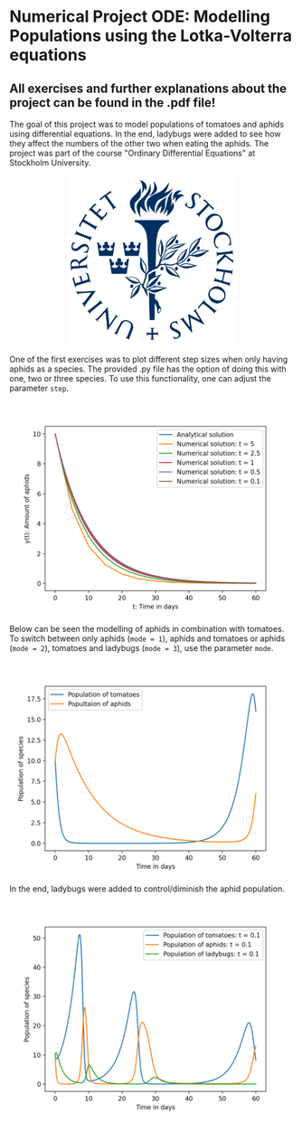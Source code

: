 # Numerical Project ODE: Modelling Populations using the Lotka-Volterra equations

## All exercises and further explanations about the project can be found in the .pdf file!

The goal of this project was to model populations of tomatoes and aphids using differential equations. In the end, ladybugs were added to see how they affect the numbers of the other two when eating the aphids.
The project was part of the course "Ordinary Differential Equations" at Stockholm University.

<p align="center">
  <img src="https://github.com/LithuanianMathemator/LinAlgAndData/blob/main/Images/StockholmUniversity.png" alt="drawing" width="300"/>
</p>

One of the first exercises was to plot different step sizes when only having aphids as a species. The provided .py file has the option of doing this with one, two or three species. To use this functionality, one can adjust the parameter `step`.

<p align="center">
  <img src="https://github.com/LithuanianMathemator/DiffEqLotkaVolterra/blob/main/Images/Timesteps.png" alt="drawing" width="600"/>
</p>

Below can be seen the modelling of aphids in combination with tomatoes. To switch between only aphids (`mode = 1`), aphids and tomatoes or aphids (`mode = 2`), tomatoes and ladybugs (`mode = 3`), use the parameter `mode`. 

<p align="center">
  <img src="https://github.com/LithuanianMathemator/DiffEqLotkaVolterra/blob/main/Images/WithTomatoes.png" alt="drawing" width="600"/>
</p>

In the end, ladybugs were added to control/diminish the aphid population.

<p align="center">
  <img src="https://github.com/LithuanianMathemator/DiffEqLotkaVolterra/blob/main/Images/WithLadybugs.png" alt="drawing" width="600"/>
</p>

